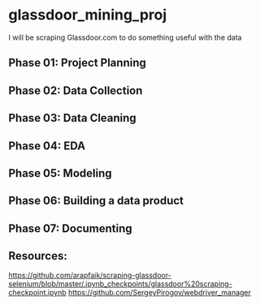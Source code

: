 # glassdoor_mining_proj

I will be scraping Glassdoor.com to do something useful with the data

## Phase 01: Project Planning

## Phase 02: Data Collection

## Phase 03: Data Cleaning

## Phase 04: EDA

## Phase 05: Modeling 

## Phase 06: Building a data product

## Phase 07: Documenting

## Resources:

https://github.com/arapfaik/scraping-glassdoor-selenium/blob/master/.ipynb_checkpoints/glassdoor%20scraping-checkpoint.ipynb
https://github.com/SergeyPirogov/webdriver_manager
